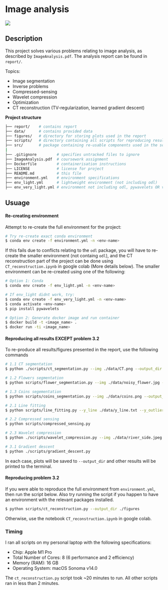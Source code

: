 # Image analysis

<a href="https://hub.docker.com/r/milesial/unet"><img src="https://img.shields.io/badge/docker%20image-available-blue?logo=Docker&style=for-the-badge" /></a>

## Description

This project solves various problems relating to image analysis, as described by `ImageAnalysis.pdf`. The analysis report can be found in `report/`. 

Topics:
- Image segmentation
- Inverse problems
- Compressed-sensing
- Wavelet compression
- Optimization
- CT reconstruction (TV-regularization, learned gradient descent)

<b>Project structure</b>

```bash
├── report/    # contains report
├── data/      # contains provided data
├── figures/   # directory for storing plots used in the report
├── scripts/   # directory containing all scripts for reproducing results in report
├── src/       # package containing re-usable components used in the scripts
|
├── .gitignore         # specifies untracked files to ignore
├── ImageAnalysis.pdf  # coursework assignment
├── Dockerfile         # containerisation instructions
├── LICENSE            # license for project
├── README.md          # this file
├── environment.yml    # environment specifications
├── env_light.yml      # lightweight environment (not including odl)
├── env_very_light.yml # environment not including odl, pywavelets OR version specs
```

## Usuage

#### Re-creating environment

Attempt to re-create the full environment for the project:

```bash
# Try re-create exact conda environment
$ conda env create -f environment.yml -n <env-name>
```

If this fails due to conflicts relating to the `odl` package, you will have to re-create the smaller environment (not containg `odl`), and the CT reconstruction part of the project can be done using `CT_reconstruction.ipynb` in google colab (More details below). The smaller environment can be re-created using one of the following:

```bash
# Option 1: Conda
$ conda env create -f env_light.yml -n <env-name>

# If env_light didnt work, try:
$ conda env create -f env_very_light.yml -n <env-name>
$ conda activate <env-name>
$ pip install pywavelets

# Option 2: Generate docker image and run container
$ docker build -t <image_name> .
$ docker run -ti <image_name>
```

#### Reproducing all results EXCEPT problem 3.2

To re-produce all results/figures presented in the report, use the following commands

```bash
# 1.1 CT segmentation
$ python ./scripts/ct_segmentation.py --img ./data/CT.png --output_dir ./figures

# 1.2 Flowers segmentation
$ python scripts/flower_segmentation.py --img ./data/noisy_flower.jpg --output_dir ./figures

# 1.3 Coins segementation
$ python scripts/coins_segmentation.py --img ./data/coins.png --output_dir ./figures

# 2.1 Line fitting
$ python scripts/line_fitting.py --y_line ./data/y_line.txt --y_outlier_line ./data/y_outlier_line.txt --output ./figures/line_fits.png

# 2.2 Compressed sensing
$ python scripts/compressed_sensing.py

# 2.3 Wavelet compression
$ python ./scripts/wavelet_compression.py --img ./data/river_side.jpeg --output_dir ./figures

# 3.1 Gradient descent
$ python ./scripts/gradient_descent.py
```

In each case, plots will be saved to `--output_dir` and other results will be printed to the terminal.

#### Reproducing problem 3.2

If you were able to reproduce the full environment from `environment.yml`, then run the script below. Also try running the script if you happen to have an environment with the relevant packages installed.

```bash
$ python scripts/ct_reconstruction.py --output_dir ./figures
```

Otherwise, use the notebook `CT_reconstruction.ipynb` in google colab. 

### Timing

I ran all scripts on my personal laptop with the following specifications:
- Chip:	Apple M1 Pro
- Total Number of Cores: 8 (6 performance and 2 efficiency)
- Memory (RAM): 16 GB
- Operating System: macOS Sonoma v14.0

The `ct_reconstruction.py` script took ~20 minutes to run. All other scripts ran in less than 2 minutes.